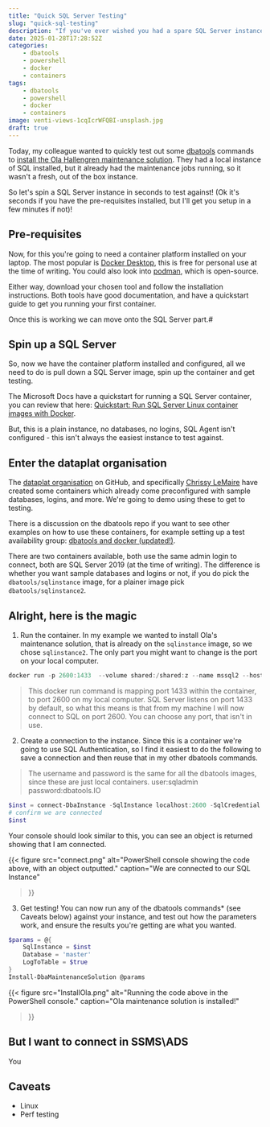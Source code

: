```yaml
---
title: "Quick SQL Server Testing"
slug: "quick-sql-testing"
description: "If you've ever wished you had a spare SQL Server instance lying around for some testing, then this is the post for you. We'll spin up a new instance in seconds, and be able to test most things against it!"
date: 2025-01-28T17:28:52Z
categories:
    - dbatools
    - powershell
    - docker
    - containers
tags:
    - dbatools
    - powershell
    - docker
    - containers
image: venti-views-1cqIcrWFQBI-unsplash.jpg
draft: true
---
```


Today, my colleague wanted to quickly test out some [dbatools](http://dbatools.io/github) commands to [install the Ola Hallengren maintenance solution](https://docs.dbatools.io/Install-DbaMaintenanceSolution.html). They had a local instance of SQL installed, but it already had the maintenance jobs running, so it wasn't a fresh, out of the box instance.

So let's spin a SQL Server instance in seconds to test against! (Ok it's seconds if you have the pre-requisites installed, but I'll get you setup in a few minutes if not)!

## Pre-requisites

Now, for this you're going to need a container platform installed on your laptop. The most popular is [Docker Desktop](https://www.docker.com/products/docker-desktop/), this is free for personal use at the time of writing.  You could also look into [podman](https://podman.io/), which is open-source.

Either way, download your chosen tool and follow the installation instructions. Both tools have good documentation, and have a quickstart guide to get you running your first container.

Once this is working we can move onto the SQL Server part.#

## Spin up a SQL Server

So, now we have the container platform installed and configured, all we need to do is pull down a SQL Server image, spin up the container and get testing.

The Microsoft Docs have a quickstart for running a SQL Server container, you can review that here: [Quickstart: Run SQL Server Linux container images with Docker](https://learn.microsoft.com/en-us/sql/linux/quickstart-install-connect-docker?view=sql-server-ver16&tabs=cli&pivots=cs1-bash).

But, this is a plain instance, no databases, no logins, SQL Agent isn't configured - this isn't always the easiest instance to test against.

## Enter the dataplat organisation

The [dataplat organisation](https://github.com/dataplat) on GitHub, and specifically [Chrissy LeMaire](https://github.com/potatoqualitee) have created some containers which already come preconfigured with sample databases, logins, and more. We're going to demo using these to get to testing.

There is a discussion on the dbatools repo if you want to see other examples on how to use these containers, for example setting up a test availability group: [dbatools and docker (updated!)](https://dbatools.io/docker).

There are two containers available, both use the same admin login to connect, both are SQL Server 2019 (at the time of writing). The difference is whether you want sample databases and logins or not, if you do pick the `dbatools/sqlinstance` image, for a plainer image pick `dbatools/sqlinstance2`.

## Alright, here is the magic

1. Run the container. In my example we wanted to install Ola's maintenance solution, that is already on the `sqlinstance` image, so we chose `sqlinstance2`. The only part you might want to change is the port on your local computer.

```powershell
docker run -p 2600:1433  --volume shared:/shared:z --name mssql2 --hostname mssql2 --network localnet -d dbatools/sqlinstance2
```

> This docker run command is mapping port 1433 within the container, to port 2600 on my local computer. SQL Server listens on port 1433 by default, so what this means is that from my machine I will now connect to SQL on port 2600. You can choose any port, that isn't in use.

2. Create a connection to the instance. Since this is a container we're going to use SQL Authentication, so I find it easiest to do the following to save a connection and then reuse that in my other dbatools commands.

> The username and password is the same for all the dbatools images, since these are just local containers.
> user:sqladmin
> password:dbatools.IO

```powershell
$inst = connect-DbaInstance -SqlInstance localhost:2600 -SqlCredential (Get-Credential sqladmin)
# confirm we are connected
$inst
```

Your console should look similar to this, you can see an object is returned showing that I am connected.

{{<
  figure src="connect.png"
  alt="PowerShell console showing the code above, with an object outputted."
  caption="We are connected to our SQL Instance"
>}}

3. Get testing! You can now run any of the dbatools commands* (see Caveats below) against your instance, and test out how the parameters work, and ensure the results you're getting are what you wanted.

```PowerShell
$params = @{
    SqlInstance = $inst
    Database = 'master'
    LogToTable = $true
}
Install-DbaMaintenanceSolution @params
```

{{<
  figure src="InstallOla.png"
  alt="Running the code above in the PowerShell console."
  caption="Ola maintenance solution is installed!"
>}}

## But I want to connect in SSMS\ADS

You


## Caveats

- Linux
- Perf testing



